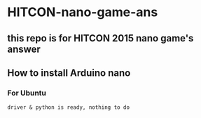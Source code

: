 # HITCON-nano-game-ans
## this repo is for HITCON 2015 nano game's answer

## How to install Arduino nano
### For Ubuntu
    driver & python is ready, nothing to do